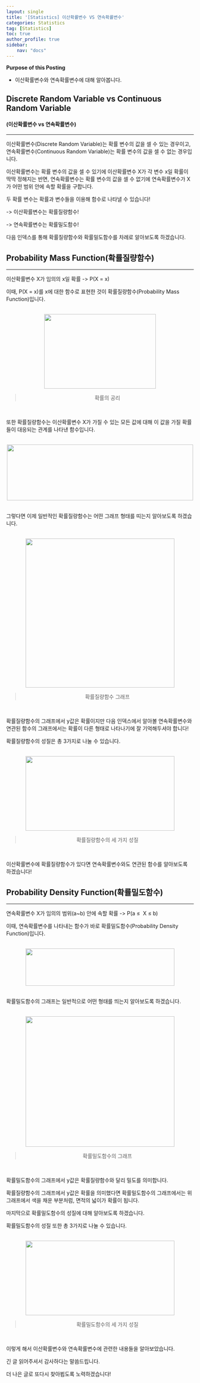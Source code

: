 ```yaml
---
layout: single
title: '[Statistics] 이산확률변수 VS 연속확률변수'
categories: Statistics
tag: [Statistics]
toc: true
author_profile: true
sidebar:
    nav: "docs"
---
```



**Purpose of this Posting**
- 이산확률변수와 연속확률변수에 대해 알아봅니다.


## **Discrete Random Variable vs Continuous Random Variable**

#### **(이산확률변수 vs 연속확률변수)**

---

이산확률변수(Discrete Random Variable)는 확률 변수의 값을 셀 수 있는 경우이고, 연속확률변수(Continuous Random Variable)는 확률 변수의 값을 셀 수 없는 경우입니다.

이산확률변수는 확률 변수의 값을 셀 수 있기에 이산확률변수 X가 각 변수 x일 확률이 딱딱 정해지는 반면, 연속확률변수는 확률 변수의 값을 셀 수 없기에 연속확률변수가 X가 어떤 범위 안에 속할 확률을 구합니다. 

두 확률 변수는 확률과 변수들을 이용해 함수로 나타낼 수 있습니다!

\-> 이산확률변수는 확률질량함수!

\-> 연속확률변수는 확률밀도함수!

다음 인덱스를 통해 확률질량함수와 확률밀도함수를 차례로 알아보도록 하겠습니다.

## **Probability Mass Function(확률질량함수)**

---

이산확률변수 X가 임의의 x일 확률 -> P(X = x)

이때, P(X = x)를 x에 대한 함수로 표현한 것이 확률질량함수(Probability Mass Function)입니다.

<br>

<center><img src="https://user-images.githubusercontent.com/97859215/206822486-22a66e12-c1c8-415a-a24a-ade94ef9a89e.png" width="300" height="200"></center>

> <center>확률의 공리</center>

<br>

또한 확률질량함수는 이산확률변수 X가 가질 수 있는 모든 값에 대해 이 값을 가질 확률들이 대응되는 관계를 나타낸 함수입니다.

<br>

<center><img src="https://user-images.githubusercontent.com/97859215/206822500-34853901-5204-4a90-b4ad-b28e24a7ac9d.png" width="500" height="150"></center>


<br>

그렇다면 이제 일반적인 확률질량함수는 어떤 그래프 형태를 띠는지 알아보도록 하겠습니다.

<br>

<center><img src="https://user-images.githubusercontent.com/97859215/206822520-23b4941f-5f4e-4aa2-abd5-d594a9161bf2.png" width="400" height="400"></center>

> <center>확률질량함수 그래프</center>

<br>

확률질량함수의 그래프에서 y값은 확률이지만 다음 인덱스에서 알아볼 연속확률변수와 연관된 함수의 그래프에서는 확률이 다른 형태로 나타나기에 잘 기억해두셔야 합니다!

확률질량함수의 성질은 총 3가지로 나눌 수 있습니다.

<br>

<center><img src="https://user-images.githubusercontent.com/97859215/206822559-d7ec1ac8-b16d-44d3-8b81-aac2287b01d7.png" width="400" height="200"></center>

> <center>확률질량함수의 세 가지 성질</center>

<br>

이산확률변수에 확률질량함수가 있다면 연속확률변수와도 연관된 함수를 알아보도록 하겠습니다!

## **Probability Density Function(확률밀도함수)**

---

연속확률변수 X가 임의의 범위(a~b) 안에 속할 확률 -> P(a ≤  X ≤ b)

이때, 연속확률변수를 나타내는 함수가 바로 확률밀도함수(Probability Density Function)입니다.

<br>

<center><img src="https://user-images.githubusercontent.com/97859215/206822610-b18c6489-aade-4d50-836c-2e117fa10297.png" width="400" height="100"></center>


<br>

확률밀도함수의 그래프는 일반적으로 어떤 형태를 띄는지 알아보도록 하겠습니다.

<br>

<center><img src="https://user-images.githubusercontent.com/97859215/206822633-598f7461-8739-4dc2-b23c-936bf68e672b.png" width="400" height="350"></center>

> <center>확률밀도함수의 그래프</center>

<br>

확률밀도함수의 그래프에서 y값은 확률질량함수와 달리 밀도를 의미합니다. 

확률질량함수의 그래프에서 y값은 확률을 의미했다면 확률밀도함수의 그래프에서는 위 그래프에서 색을 채운 부분처럼, 면적의 넓이가 확률이 됩니다.

마지막으로 확률밀도함수의 성질에 대해 알아보도록 하겠습니다.

확률밀도함수의 성질 또한 총 3가지로 나눌 수 있습니다.

<br>

<center><img src="https://user-images.githubusercontent.com/97859215/206822654-80846640-0ea9-418f-a43f-052407debc2a.png" width="400" height="200"></center>

> <center>확률밀도함수의 세 가지 성질</center>

<br>

이렇게 해서 이산확률변수와 연속확률변수에 관련한 내용들을 알아보았습니다.

긴 글 읽어주셔서 감사하다는 말씀드립니다.

더 나은 글로 또다시 찾아뵙도록 노력하겠습니다!
